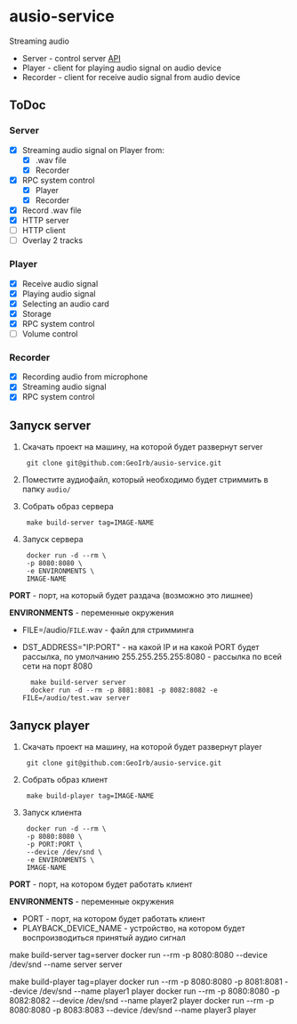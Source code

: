 # ausio-service

Streaming audio

* Server - control server [API](pkg/server/httpserver/API.md)
* Player - client for playing audio signal on audio device 
* Recorder - client for receive audio signal from audio device 

## ToDoc        

### Server

- [X] Streaming audio signal on Player from:
  - [X] .wav file
  - [X] Recorder
- [X] RPC system control
  - [X] Player
  - [X] Recorder
- [X] Record .wav file
- [X] HTTP server 
- [ ] HTTP client
- [ ] Overlay 2 tracks
  
### Player
- [X] Receive audio signal
- [X] Playing audio signal
- [X] Selecting an audio card
- [X] Storage
- [X] RPC system control
- [ ] Volume control

### Recorder

- [X] Recording audio from microphone
- [X] Streaming audio signal
- [X] RPC system control

## Запуск server

1. Скачать проект на машину, на которой будет развернут server

        git clone git@github.com:GeoIrb/ausio-service.git
2. Поместите аудиофайл, который необходимо будет стриммить в папку `audio/`

3. Собрать образ сервера

        make build-server tag=IMAGE-NAME
4. Запуск сервера

        docker run -d --rm \
        -p 8080:8080 \ 
        -e ENVIRONMENTS \ 
        IMAGE-NAME

**PORT** - порт, на который будет раздача (возможно это лишнее)

**ENVIRONMENTS** - переменные окружения

- FILE=/audio/`FILE`.wav - файл для стримминга
- DST_ADDRESS="IP:PORT" - на какой IP и на какой PORT будет рассылка, по умолчанию 255.255.255.255:8080 - рассылка по всей сети на порт 8080

        make build-server server
        docker run -d --rm -p 8081:8081 -p 8082:8082 -e FILE=/audio/test.wav server

## Запуск player

1. Скачать проект на машину, на которой будет развернут player

        git clone git@github.com:GeoIrb/ausio-service.git
2. Собрать образ клиент

        make build-player tag=IMAGE-NAME

3. Запуск клиента

        docker run -d --rm \
        -p 8080:8080 \ 
        -p PORT:PORT \
        --device /dev/snd \
        -e ENVIRONMENTS \
        IMAGE-NAME

**PORT** - порт, на котором будет работать клиент

**ENVIRONMENTS** - переменные окружения

- PORT - порт, на котором будет работать клиент
- PLAYBACK_DEVICE_NAME - устройство, на котором будет воспроизводиться принятый аудио сигнал


make build-server tag=server
docker run --rm -p 8080:8080 --device /dev/snd --name server server

make build-player tag=player
docker run --rm -p 8080:8080 -p 8081:8081 --device /dev/snd --name player1 player
docker run --rm -p 8080:8080 -p 8082:8082 --device /dev/snd --name player2 player
docker run --rm -p 8080:8080 -p 8083:8083 --device /dev/snd --name player3 player

